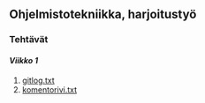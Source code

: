 ## **Ohjelmistotekniikka, harjoitustyö**
### **Tehtävät**
#### *Viikko 1*

 
1. [gitlog.txt](https://github.com/Hiisable/ot-harjoitustyo/blob/master/laskarit/viikko1/gitlog.txt)
1. [komentorivi.txt](https://github.com/Hiisable/ot-harjoitustyo/blob/master/laskarit/viikko1/komentorivi.txt)
